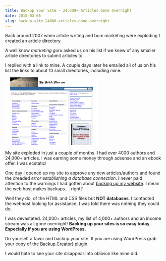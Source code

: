 ```yaml
---
title: Backup Your Site - 24,000+ Articles Gone Overnight
date: 2015-03-06
slug: backup-site-24000-articles-gone-overnight
---
```


Back around 2007 when article writing and bum marketing were exploding I created an article directory.

A well know *marketing guru* asked us on his list if we knew of any smaller article directories to submit articles to.

I replied with a link to mine. A couple days later he emailed all of us on his list the links to about 10 small directories, including mine.

![Backup Your Site](the-article-place_2007.png)

My site exploded in just a couple of months. I had over 4000 authors and 24,000+ articles. I was earning some money through adsense and an ebook offer. I was ecstatic!

One day I opened up my site to approve any new articles/authors and found the dreaded _*error establishing a database connection*_. I never paid attention to the warnings I had gotten about [backing up my website](http://bit.ly/2WhRNd7). I mean the web host makes backups&#8230;. right?

Well they do, of the HTML and CSS files but <strong>NOT databases</strong>. I contacted the webhost looking for assistance. I was told there was nothing they could do.

I was devastated. 24,000+ articles, my list of 4,000+ authors and an income stream was all gone overnight!
<strong>Backing up your sites is so easy today. Especially if you are using WordPress.</strong>

Do yourself a favor and backup your site. If you are using WordPress grab your copy of the [Backup Creator](http://bit.ly/2WhRNd7)) plugin.

I would hate to see your site disappear into oblivion like mine did.